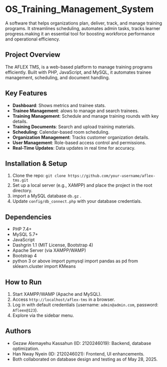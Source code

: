 # OS_Training_Management_System
A software that helps organizations plan, deliver, track, and manage training programs. It streamlines scheduling, automates admin tasks, tracks learner progress.making it an essential tool for boosting workforce performance and operational efficiency.


## Project Overview
The AFLEX TMS, is a web-based platform to manage training programs efficiently. Built with PHP, JavaScript, and MySQL, it automates trainee management, scheduling, and document handling.

## Key Features
- **Dashboard**: Shows metrics and trainee stats.
- **Trainee Management**: alows to manage and search trainees.
- **Training Management**: Schedule and manage training rounds with key details.
- **Training Documents**: Search and upload training materials.
- **Scheduling**: Calendar-based room scheduling.
- **Organization Management**: Tracks customer organization details.
- **User Management**: Role-based access control and permissions.
- **Real-Time Updates**: Data updates in real time for accuracy.

## Installation & Setup
1. Clone the repo: `git clone https://github.com/your-username/aflex-tms.git`
2. Set up a local server (e.g., XAMPP) and place the project in the root directory.
3. import a MySQL database `db.gz` .
4. Update `config/db_connect.php` with your database credentials.

## Dependencies
- PHP 7.4+
- MySQL 5.7+
- JavaScript
- Dashgrin 1.1 (MIT License, Bootstrap 4)
- Apache Server (via XAMPP/WAMP)
- Bootstrap 4
- python 3 or above
        import pymysql
        import pandas as pd
        from sklearn.cluster import KMeans

## How to Run
1. Start XAMPP/WAMP (Apache and MySQL).
2. Access `http://localhost/aflex-tms` in a browser.
3. Log in with default credentials (username: `admin@admin.com`, password: `Afleex@123`).
4. Explore via the sidebar menu.

## Authors
- Gezaw Alemayehu Kassahun (ID: 2120246019): Backend, database optimization.
- Han Nway Nyein (ID: 2120246021): Frontend, UI enhancements.
- Both collaborated on database design and testing as of May 28, 2025.
